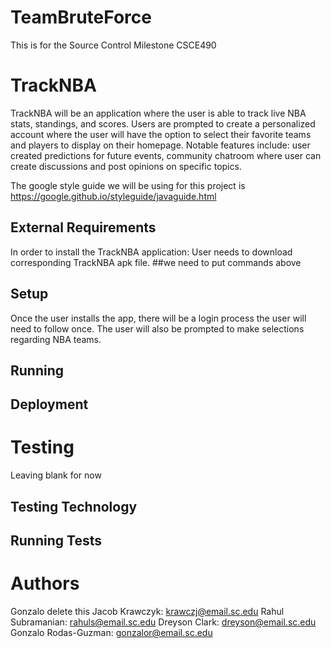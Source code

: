 # TeamBruteForce
This is for the Source Control Milestone CSCE490
# TrackNBA
TrackNBA will be an application where the user is able to track live NBA stats, standings, and scores.
Users are prompted to create a personalized account where the user will have the option to select
their favorite teams and players to display on their homepage. 
Notable features include: user created predictions for future events, community chatroom where 
user can create discussions and post opinions on specific topics.

The google style guide we will be using for this project is https://google.github.io/styleguide/javaguide.html
## External Requirements
In order to install the TrackNBA application:
User needs to download corresponding TrackNBA apk file. 
##we need to put commands above

## Setup
Once the user installs the app, there will be a login process the user will need to follow once.
The user will also be prompted to make selections regarding NBA teams. 

## Running
## Deployment
# Testing

Leaving blank for now
## Testing Technology
## Running Tests
# Authors
Gonzalo delete this
Jacob Krawczyk: krawczj@email.sc.edu
Rahul Subramanian: rahuls@email.sc.edu
Dreyson Clark: dreyson@email.sc.edu
Gonzalo Rodas-Guzman: gonzalor@email.sc.edu

